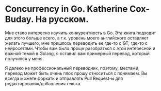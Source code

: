 # Concurrency in Go. Katherine Cox-Buday. На русском.

Мне стало интересно изучить конкурентность в Go. Эта книга подходит для этого больше всего, а т.к. 
уровень моего английского оставляет желать лучшего, мне пришлось переводить ее
где-то с GT, где-то с нейросетями. Чтобы вам было проще разобраться c этой интересной и
важной темой в Golang, я оставил вам примерный перевод, который получился у меня.

Я далеко не профессиональный переводчик, поэтому, местами, перевод может быть очень плох
прошу относиться с понимаем. Вы всегда можете форкать и отправлять Pull Request-ы для редактирования/добавления
текста.
